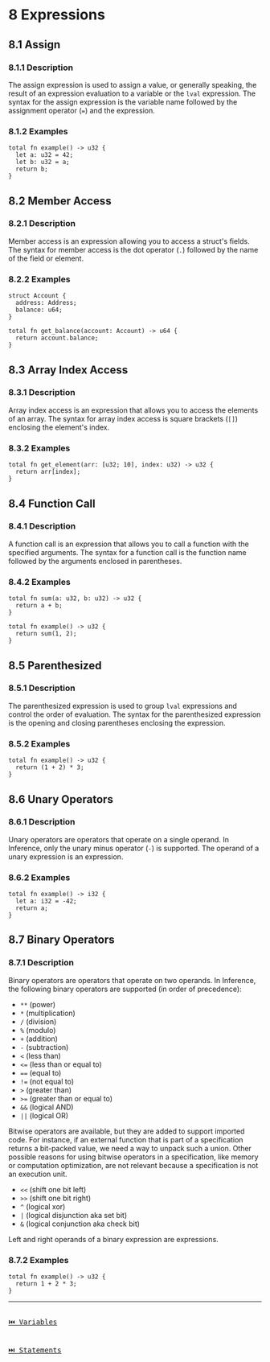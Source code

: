 # 8 Expressions

## 8.1 Assign

### 8.1.1 Description

The assign expression is used to assign a value, or generally speaking, the result of an expression evaluation to a variable or the `lval` expression. The syntax for the assign expression is the variable name followed by the assignment operator (`=`) and the expression.

### 8.1.2 Examples

```inference
total fn example() -> u32 {
  let a: u32 = 42;
  let b: u32 = a;
  return b;
}
```

## 8.2 Member Access

### 8.2.1 Description

Member access is an expression allowing you to access a struct's fields. The syntax for member access is the dot operator (`.`) followed by the name of the field or element.

### 8.2.2 Examples

```inference
struct Account {
  address: Address;
  balance: u64;
}

total fn get_balance(account: Account) -> u64 {
  return account.balance;
}
```

## 8.3 Array Index Access

### 8.3.1 Description

Array index access is an expression that allows you to access the elements of an array. The syntax for array index access is square brackets (`[]`) enclosing the element's index.

### 8.3.2 Examples

```inference
total fn get_element(arr: [u32; 10], index: u32) -> u32 {
  return arr[index];
}
```

## 8.4 Function Call

### 8.4.1 Description

A function call is an expression that allows you to call a function with the specified arguments. The syntax for a function call is the function name followed by the arguments enclosed in parentheses.

### 8.4.2 Examples

```inference
total fn sum(a: u32, b: u32) -> u32 {
  return a + b;
}

total fn example() -> u32 {
  return sum(1, 2);
}
```

## 8.5 Parenthesized

### 8.5.1 Description

The parenthesized expression is used to group `lval` expressions and control the order of evaluation. The syntax for the parenthesized expression is the opening and closing parentheses enclosing the expression.

### 8.5.2 Examples

```inference
total fn example() -> u32 {
  return (1 + 2) * 3;
}
```

## 8.6 Unary Operators

### 8.6.1 Description

Unary operators are operators that operate on a single operand. In Inference, only the unary minus operator (`-`) is supported. The operand of a unary expression is an expression.

### 8.6.2 Examples

```inference
total fn example() -> i32 {
  let a: i32 = -42;
  return a;
}
```

## 8.7 Binary Operators

### 8.7.1 Description

Binary operators are operators that operate on two operands. In Inference, the following binary operators are supported (in order of precedence):

- `**` (power)
- `*` (multiplication)
- `/` (division)
- `%` (modulo)
- `+` (addition)
- `-` (subtraction)
- `<` (less than)
- `<=` (less than or equal to)
- `==` (equal to)
- `!=` (not equal to)
- `>` (greater than)
- `>=` (greater than or equal to)
- `&&` (logical AND)
- `||` (logical OR)

Bitwise operators are available, but they are added to support imported code. For instance, if an external function that is part of a specification returns a bit-packed value, we need a way to unpack such a union. Other possible reasons for using bitwise operators in a specification, like memory or computation optimization, are not relevant because a specification is not an execution unit.

- `<<` (shift one bit left)
- `>>` (shift one bit right)
- `^` (logical xor)
- `|` (logical disjunction aka set bit)
- `&` (logical conjunction aka check bit)

Left and right operands of a binary expression are expressions.

### 8.7.2 Examples

```inference
total fn example() -> u32 {
  return 1 + 2 * 3;
}
```

---

[<kbd><br>⏮️ Variables<br><br></kbd>](./variables.md)
[<kbd><br>⏭️ Statements<br><br></kbd>](./statements.md)
